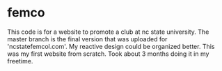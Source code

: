 # femco
This code is for a website to promote a club at nc state university. The master branch is the final version that was uploaded for 'ncstatefemcol.com'. My reactive design could be organized better. This was my first website from scratch. Took about 3 months doing it in my freetime.
